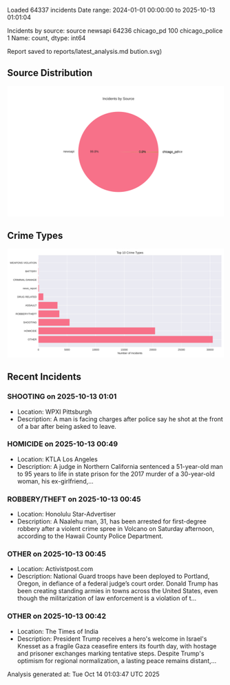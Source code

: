 
Loaded 64337 incidents
Date range: 2024-01-01 00:00:00 to 2025-10-13 01:01:04

Incidents by source:
source
newsapi           64236
chicago_pd          100
chicago_police        1
Name: count, dtype: int64

Report saved to reports/latest_analysis.md
bution.svg)

## Source Distribution
![Source Distribution](images/source_distribution.svg)

## Crime Types
![Crime Types](images/crime_types.svg)

## Recent Incidents

### SHOOTING on 2025-10-13 01:01
- Location: WPXI Pittsburgh
- Description: A man is facing charges after police say he shot at the front of a bar after being asked to leave.


### HOMICIDE on 2025-10-13 00:49
- Location: KTLA Los Angeles
- Description: A judge in Northern California sentenced a 51-year-old man to 95 years to life in state prison for the 2017 murder of a 30-year-old woman, his ex-girlfriend,...


### ROBBERY/THEFT on 2025-10-13 00:45
- Location: Honolulu Star-Advertiser
- Description: A Naalehu man, 31, has been arrested for first-degree robbery after a violent crime spree in Volcano on Saturday afternoon, according to the Hawaii County Police Department.


### OTHER on 2025-10-13 00:45
- Location: Activistpost.com
- Description: National Guard troops have been deployed to Portland, Oregon, in defiance of a federal judge’s court order. Donald Trump has been creating standing armies in towns across the United States, even though the militarization of law enforcement is a violation of t…


### OTHER on 2025-10-13 00:42
- Location: The Times of India
- Description: President Trump receives a hero's welcome in Israel's Knesset as a fragile Gaza ceasefire enters its fourth day, with hostage and prisoner exchanges marking tentative steps. Despite Trump's optimism for regional normalization, a lasting peace remains distant,…

Analysis generated at: Tue Oct 14 01:03:47 UTC 2025
